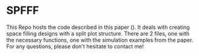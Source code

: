 # SPFFF
This Repo hosts the code described in this paper (). It deals with creating space filling designs with a split plot structure. 
There are 2 files, one with the necessary functions, one with the simulation examples from the paper.
For any questions, please don't hesitate to contact me!
